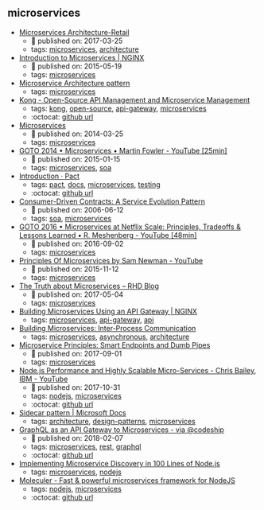 microservices 
---
* [Microservices Architecture-Retail](https://www.linkedin.com/pulse/microservices-architecture-retail-rajesh-gundapaneni)
    * :calendar: published on: 2017-03-25
    * tags: [microservices](../tags/microservices.md), [architecture](../tags/architecture.md)
* [Introduction to Microservices | NGINX](https://www.nginx.com/blog/introduction-to-microservices/)
    * :calendar: published on: 2015-05-19
    * tags: [microservices](../tags/microservices.md)
* [Microservice Architecture pattern](http://microservices.io/patterns/microservices.html)
    * tags: [microservices](../tags/microservices.md)
* [Kong - Open-Source API Management and Microservice Management](https://getkong.org/)
    * tags: [kong](../tags/kong.md), [open-source](../tags/open-source.md), [api-gateway](../tags/api-gateway.md), [microservices](../tags/microservices.md)
    * :octocat: [github url](https://github.com/Mashape/kong/)
* [Microservices](https://martinfowler.com/articles/microservices.html)
    * :calendar: published on: 2014-03-25
    * tags: [microservices](../tags/microservices.md)
* [GOTO 2014 • Microservices • Martin Fowler - YouTube [25min]](https://www.youtube.com/watch?v=wgdBVIX9ifA&t=1s)
    * :calendar: published on: 2015-01-15
    * tags: [microservices](../tags/microservices.md), [soa](../tags/soa.md)
* [Introduction · Pact](https://docs.pact.io/)
    * tags: [pact](../tags/pact.md), [docs](../tags/docs.md), [microservices](../tags/microservices.md), [testing](../tags/testing.md)
    * :octocat: [github url](https://github.com/realestate-com-au/pact)
* [Consumer-Driven Contracts: A Service Evolution Pattern](https://martinfowler.com/articles/consumerDrivenContracts.html)
    * :calendar: published on: 2006-06-12
    * tags: [soa](../tags/soa.md), [microservices](../tags/microservices.md)
* [GOTO 2016 • Microservices at Netflix Scale: Principles, Tradeoffs & Lessons Learned • R. Meshenberg - YouTube [48min]](https://www.youtube.com/watch?v=57UK46qfBLY)
    * :calendar: published on: 2016-09-02
    * tags: [microservices](../tags/microservices.md)
* [Principles Of Microservices by Sam Newman - YouTube](https://www.youtube.com/watch?v=PFQnNFe27kU)
    * :calendar: published on: 2015-11-12
    * tags: [microservices](../tags/microservices.md)
* [The Truth about Microservices – RHD Blog](https://developers.redhat.com/blog/2017/05/04/the-truth-about-microservices/?sc_cid=70160000000gx6mAAA)
    * :calendar: published on: 2017-05-04
    * tags: [microservices](../tags/microservices.md)
* [Building Microservices Using an API Gateway | NGINX](https://www.nginx.com/blog/building-microservices-using-an-api-gateway/)
    * tags: [microservices](../tags/microservices.md), [api-gateway](../tags/api-gateway.md), [api](../tags/api.md)
* [Building Microservices: Inter-Process Communication](https://www.nginx.com/blog/building-microservices-inter-process-communication/)
    * tags: [microservices](../tags/microservices.md), [asynchronous](../tags/asynchronous.md), [architecture](../tags/architecture.md)
* [Microservice Principles: Smart Endpoints and Dumb Pipes](https://medium.com/@nathankpeck/microservice-principles-smart-endpoints-and-dumb-pipes-5691d410700f)
    * :calendar: published on: 2017-09-01
    * tags: [microservices](../tags/microservices.md)
* [Node.js Performance and Highly Scalable Micro-Services - Chris Bailey, IBM - YouTube](https://www.youtube.com/watch?v=Fbhhc4jtGW4)
    * :calendar: published on: 2017-10-31
    * tags: [nodejs](../tags/nodejs.md), [microservices](../tags/microservices.md)
    * :octocat: [github url](https://github.com/ibm-developer/generator-nodeserver)
* [Sidecar pattern | Microsoft Docs](https://docs.microsoft.com/en-us/azure/architecture/patterns/sidecar)
    * tags: [architecture](../tags/architecture.md), [design-patterns](../tags/design-patterns.md), [microservices](../tags/microservices.md)
* [GraphQL as an API Gateway to Microservices - via @codeship](https://blog.codeship.com/graphql-as-an-api-gateway-to-micro-services/)
    * :calendar: published on: 2018-02-07
    * tags: [microservices](../tags/microservices.md), [rest](../tags/rest.md), [graphql](../tags/graphql.md)
    * :octocat: [github url](https://github.com/fireproofsocks/graphql-example)
* [Implementing Microservice Discovery in 100 Lines of Node.js ](https://github.com/asyncanup/vasco/blob/33b878b3ae43f2c75197ea3e93afa0876ce990de/vasco-talk.pdf)
    * tags: [microservices](../tags/microservices.md), [nodejs](../tags/nodejs.md)
* [Moleculer - Fast & powerful microservices framework for NodeJS](https://moleculer.services/)
    * tags: [nodejs](../tags/nodejs.md), [microservices](../tags/microservices.md)
    * :octocat: [github url](https://github.com/moleculerjs/moleculer)
